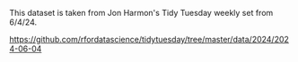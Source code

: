 This dataset is taken from Jon Harmon's Tidy Tuesday weekly set from 6/4/24.

https://github.com/rfordatascience/tidytuesday/tree/master/data/2024/2024-06-04
